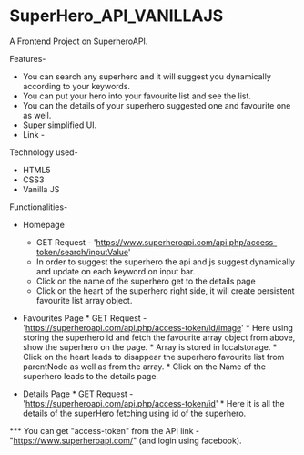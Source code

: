 # SuperHero_API_VANILLAJS
A Frontend Project on SuperheroAPI.

Features-
* You can search any superhero and it will suggest you dynamically according to your keywords.
* You can put your hero into your favourite list and see the list.
* You can the details of your superhero suggested one and favourite one as well.
* Super simplified UI.
* Link -

Technology used-
* HTML5
* CSS3
* Vanilla JS

Functionalities-
* Homepage
  - GET Request - 'https://www.superheroapi.com/api.php/access-token/search/inputValue'
  - In order to suggest the superhero the api and js suggest dynamically and update on each keyword on input bar.
  - Click on the name of the superhero get to the details page
  - Click on the heart of the superhero right side, it will create persistent favourite list array object.
           
* Favourites Page * GET Request - 'https://superheroapi.com/api.php/access-token/id/image'
                  * Here using storing the superhero id and fetch the favourite array object from above, show the superhero on the page.
                  * Array is stored in localstorage.
                  * Click on the heart leads to disappear the superhero favourite list from parentNode as well as from the array.
                  * Click on the Name of the superhero leads to the details page.
                  
* Details Page  * GET Request - 'https://superheroapi.com/api.php/access-token/id'
                * Here it is all the details of the superHero fetching using id of the superhero.
              
*** You can get "access-token" from the API link - "https://www.superheroapi.com/" (and login using facebook).
